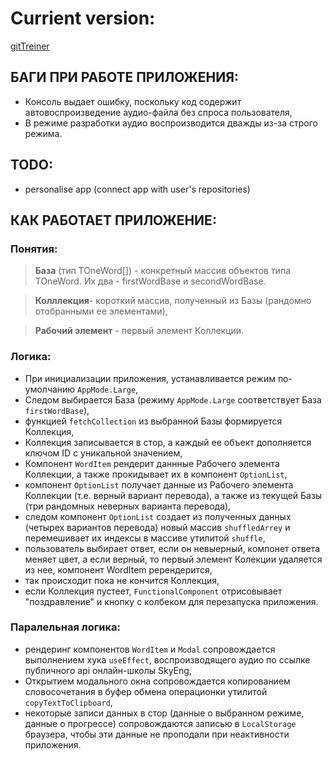 # Currient version:

[gitTreiner](https://saparovpetr.github.io/gitTreiner/)

## БАГИ ПРИ РАБОТЕ ПРИЛОЖЕНИЯ:

- Консоль выдает ошибку, поскольку код содержит автовоспроизведение аудио-файла без спроса пользователя,
- В режиме разработки аудио воспроизводится дважды из-за строго режима.

## TODO:

- personalise app (connect app with user's repositories)

## КАК РАБОТАЕТ ПРИЛОЖЕНИЕ:

### Понятия:

> **База** (тип TOneWord[]) - конкретный массив объектов типа TOneWord. Их два - firstWordBase и secondWordBase.

> **Колллекция**- короткий массив, полученный из Базы (рандомно отобранными ее элементами),

> **Рабочий элемент** - первый элемент Коллекции.

### Логика:

- При инициализации приложения, устанавливается режим по-умолчанию `AppMode.Large`,
- Следом выбирается База (режиму `AppMode.Large` соответствует База `firstWordBase`),
- функцией `fetchCollection` из выбранной Базы формируется Коллекция,
- Коллекция записывается в стор, а каждый ее объект дополняется ключом ID с уникальной значением,
- Компонент `WordItem` рендерит даннные Рабочего элемента Коллекции, а также прокидывает их в компонент `OptionList`,
- компонент `OptionList` получает данные из Рабочего элемента Коллекции (т.е. верный вариант перевода), а также из текущей Базы (три рандомных неверных варианта перевода),
- следом компонент `OptionList` создает из полученных данных (четырех вариантов перевода) новый массив `shuffledArrey` и перемешивает их индексы в массиве утилитой `shuffle`,
- пользователь выбирает ответ, если он невыерный, компонет ответа меняет цвет, а если верный, то первый элемент Колекции удаляется из нее, компонент WordItem ререндерится,
- так происходит пока не кончится Коллекция,
- если Коллекция пустеет, `FunctionalComponent` отрисовывает "поздравление" и кнопку с колбеком для перезапуска приложения.

### Паралельная логика:

- рендеринг компонентов `WordItem` и `Modal` сопровождается выполнением хука `useEffect`, воспроизводящего аудио по ссылке публичного api онлайн-школы SkyEng,
- Открытием модального окна сопровождается копированием словосочетания в буфер обмена операционки утилитой `copyTextToClipboard`,
- некоторые записи данных в стор (данные о выбранном режиме, данные о прогрессе) сопровождаются записью в `LocalStorage` браузера, чтобы эти данные не проподали при неактивности приложения.
